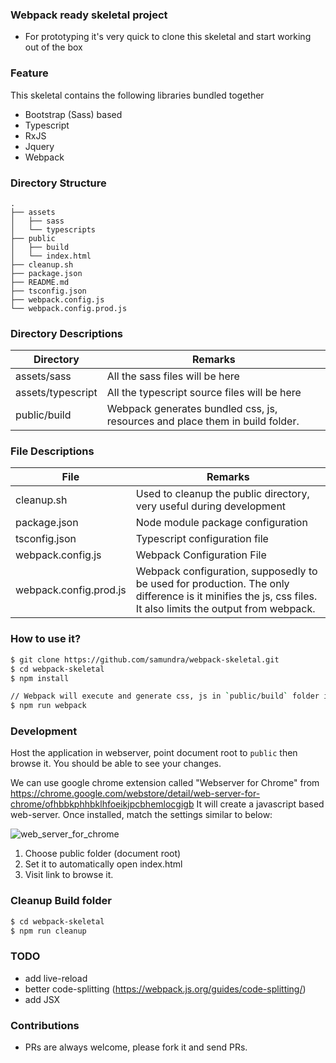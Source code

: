### Webpack ready skeletal project
- For prototyping it's very quick to clone this skeletal and start working out of the box

### Feature
This skeletal contains the following libraries bundled together

- Bootstrap (Sass) based
- Typescript
- RxJS
- Jquery
- Webpack

### Directory Structure
```
.
├── assets
│   ├── sass
│   └── typescripts
├── public
│   ├── build
│   └── index.html
├── cleanup.sh
├── package.json
├── README.md
├── tsconfig.json
├── webpack.config.js
└── webpack.config.prod.js
```

### Directory Descriptions

|Directory | Remarks|
|----------|--------|
|assets/sass| All the sass files will be here|
|assets/typescript| All the typescript source files will be here|
|public/build | Webpack generates bundled css, js, resources and place them in build folder.|

### File Descriptions
| File | Remarks |
|------|---------|
|cleanup.sh | Used to cleanup the public directory, very useful during development|
|package.json | Node module package configuration |
|tsconfig.json | Typescript configuration file |
|webpack.config.js | Webpack Configuration File |
|webpack.config.prod.js | Webpack configuration, supposedly to be used for production. The only difference is it minifies the js, css files. It also limits the output from webpack.

### How to use it?
```bash
$ git clone https://github.com/samundra/webpack-skeletal.git
$ cd webpack-skeletal
$ npm install

// Webpack will execute and generate css, js in `public/build` folder in respective folders
$ npm run webpack
```

### Development
Host the application in webserver, point document root to `public` then browse it.
You should be able to see your changes.

We can use google chrome extension called "Webserver for Chrome" from
https://chrome.google.com/webstore/detail/web-server-for-chrome/ofhbbkphhbklhfoeikjpcbhemlocgigb
It will create a javascript based web-server. Once installed, match the settings
similar to below:

![web_server_for_chrome](https://user-images.githubusercontent.com/760855/28959442-a13ead6e-7924-11e7-9d57-6c1b9ea42bb0.png)

1. Choose public folder (document root)
2. Set it to automatically open index.html
3. Visit link to browse it.

### Cleanup Build folder
 ```bash
 $ cd webpack-skeletal
 $ npm run cleanup
 ```

### TODO
- add live-reload
- better code-splitting (https://webpack.js.org/guides/code-splitting/)
- add JSX

### Contributions
- PRs are always welcome, please fork it and send PRs.
